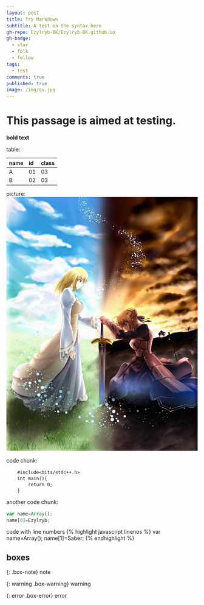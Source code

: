 ```yaml
---
layout: post
title: Try Markdown
subtitle: A test on the syntax here
gh-repo: Ezylryb-BK/Ezylryb-BK.github.io
gh-badge:
  - star
  - folk
  - follow
tags:
  - test
comments: true
published: true
image: /img/qu.jpg
---
```


# This passage is aimed at testing.

**bold text**

table:

|name|id|class|
|:---|:---|:---|
|A|01|03|
|B|02|03|

picture:
![saber](/img/comlex.jpg)

code chunk:

~~~
    #include<bits/stdc++.h>
    int main(){
        return 0;
    }
~~~

another code chunk:

```javascript
var name=Array();
name[0]=Ezylryb;
```

code with line numbers
{% highlight javascript linenos %}
var name=Array();
name[1]=Saber;
{% endhighlight %}

## boxes

{: .box-note}
note

{: warning .box-warning}
warning

{: error .box-error}
error
